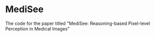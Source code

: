 # MediSee
The code for the paper titled "MediSee: Reasoning-based Pixel-level Perception in Medical Images"
